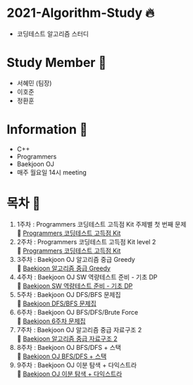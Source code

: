 # 2021-Algorithm-Study &#128293;
  + 코딩테스트 알고리즘 스터디 
# Study Member &#128100;
  + 서혜민 (팀장)
  + 이호준
  + 정환훈
# Information &#128227;
  + C++
  + Programmers
  + Baekjoon OJ
  + 매주 월요일 14시 meeting
# 목차 &#128204;
  1. 1주차 : Programmers 코딩테스트 고득점 Kit 주제별 첫 번째 문제  
    📖 [Programmers 코딩테스트 고득점 Kit](https://programmers.co.kr/learn/challenges) 
  2. 2주차 : Programmers 코딩테스트 고득점 Kit level 2  
    📖 [Programmers 코딩테스트 고득점 Kit](https://programmers.co.kr/learn/challenges) 
  3. 3주차 : Baekjoon OJ 알고리즘 중급 Greedy  
    📖 [Baekjoon 알고리즘 중급 Greedy](https://www.acmicpc.net/workbook/view/3978)
  4. 4주차 : Baekjoon OJ SW 역량테스트 준비 - 기초 DP  
    📖 [Baekjoon SW 역량테스트 준비 - 기초 DP](https://www.acmicpc.net/workbook/view/3939)
  5. 5주차 : Baekjoon OJ DFS/BFS 문제집  
    📖 [Baekjoon DFS/BFS 문제집](https://www.acmicpc.net/workbook/view/8507)
  6. 6주차 : Baekjoon OJ BFS/DFS/Brute Force  
    📖 [Baekjoon 6주차 문제집](https://www.acmicpc.net/workbook/view/8641)
  7. 7주차 : Baekjoon OJ 알고리즘 중급 자료구조 2  
    📖 [Baekjoon 알고리즘 중급 자료구조 2](https://www.acmicpc.net/workbook/view/3991)
  8. 8주차 : Baekjoon OJ BFS/DFS + 스택    
    📖 [Baekjoon OJ BFS/DFS + 스택](https://www.acmicpc.net/workbook/view/8760)
  9. 9주차 : Baekjoon OJ 이분 탐색 + 다익스트라    
    📖 [Baekjoon OJ 이분 탐색 + 다익스트라](https://www.acmicpc.net/workbook/view/8856)
